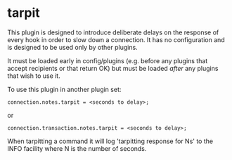 tarpit
======

This plugin is designed to introduce deliberate delays on the response 
of every hook in order to slow down a connection.  It has no 
configuration and is designed to be used only by other plugins.

It must be loaded early in config/plugins (e.g. before any plugins 
that accept recipients or that return OK) but must be loaded *after* 
any plugins that wish to use it.

To use this plugin in another plugin set:

    connection.notes.tarpit = <seconds to delay>;
    
or

    connection.transaction.notes.tarpit = <seconds to delay>;
    
When tarpitting a command it will log 'tarpitting response for Ns' to 
the INFO facility where N is the number of seconds.
